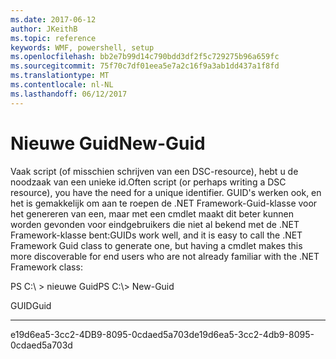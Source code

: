 ```yaml
---
ms.date: 2017-06-12
author: JKeithB
ms.topic: reference
keywords: WMF, powershell, setup
ms.openlocfilehash: bb2e7b99d14c790bdd3df2f5c729275b96a659fc
ms.sourcegitcommit: 75f70c7df01eea5e7a2c16f9a3ab1dd437a1f8fd
ms.translationtype: MT
ms.contentlocale: nl-NL
ms.lasthandoff: 06/12/2017
---
```

# <a name="new-guid"></a><span data-ttu-id="88b0a-102">Nieuwe Guid</span><span class="sxs-lookup"><span data-stu-id="88b0a-102">New-Guid</span></span>
<span data-ttu-id="88b0a-103">Vaak script (of misschien schrijven van een DSC-resource), hebt u de noodzaak van een unieke id.</span><span class="sxs-lookup"><span data-stu-id="88b0a-103">Often script (or perhaps writing a DSC resource), you have the need for a unique identifier.</span></span> <span data-ttu-id="88b0a-104">GUID's werken ook, en het is gemakkelijk om aan te roepen de .NET Framework-Guid-klasse voor het genereren van een, maar met een cmdlet maakt dit beter kunnen worden gevonden voor eindgebruikers die niet al bekend met de .NET Framework-klasse bent:</span><span class="sxs-lookup"><span data-stu-id="88b0a-104">GUIDs work well, and it is easy to call the .NET Framework Guid class to generate one, but having a cmdlet makes this more discoverable for end users who are not already familiar with the .NET Framework class:</span></span>

<span data-ttu-id="88b0a-105">PS C:\\ &gt; nieuwe Guid</span><span class="sxs-lookup"><span data-stu-id="88b0a-105">PS C:\\&gt; New-Guid</span></span>

<span data-ttu-id="88b0a-106">GUID</span><span class="sxs-lookup"><span data-stu-id="88b0a-106">Guid</span></span>

----

<span data-ttu-id="88b0a-107">e19d6ea5-3cc2-4DB9-8095-0cdaed5a703d</span><span class="sxs-lookup"><span data-stu-id="88b0a-107">e19d6ea5-3cc2-4db9-8095-0cdaed5a703d</span></span>

